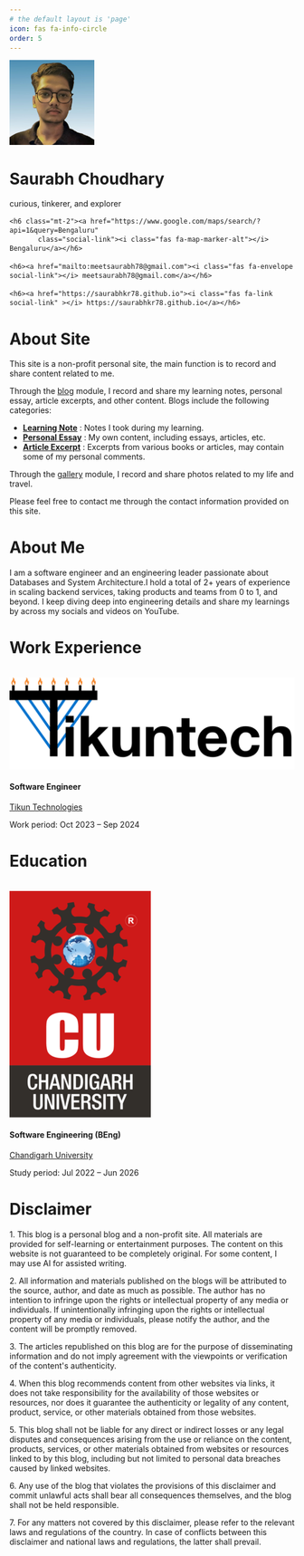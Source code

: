 ```yaml
---
# the default layout is 'page'
icon: fas fa-info-circle
order: 5
---
```


<div class="specialCard text-center" id="profile-card">
  <div class="d-flex flex-column align-items-center">
    <a href="/">
      <img src="/assets/img/profile-pic.jpg" class="profile-img rounded-circle" alt="Saurabh Choudhary" style="width: 150px; height: 150px; object-fit: cover;" />
    </a>
  <h1 class="profile-name mt-3">Saurabh Choudhary</h1>
  <p class="profile-bio">curious, tinkerer, and explorer</p>
    
    <h6 class="mt-2"><a href="https://www.google.com/maps/search/?api=1&query=Bengaluru"
           class="social-link"><i class="fas fa-map-marker-alt"></i> Bengaluru</a></h6>
     
    <h6><a href="mailto:meetsaurabh78@gmail.com"><i class="fas fa-envelope social-link"></i> meetsaurabh78@gmail.com</a></h6>
     
    <h6><a href="https://saurabhkr78.github.io"><i class="fas fa-link social-link" ></i> https://saurabhkr78.github.io</a></h6>
  </div>
</div>


<div class="specialCard">
  <h1 class="specialCard-title">About Site</h1>
  <p>This site is a non-profit personal site, the main function is to record and share content related to me.</p>
  <p>Through the <a href="/">blog</a> module, I record and share my learning notes, personal essay, article excerpts, and other content. Blogs include the following categories:</p>

  <ul>
    <li>
      <a href="/categories/learning-note/"><strong>Learning Note</strong></a> : Notes I took during my learning.</li>
    <li>
      <a href="/categories/personal-essay/"><strong>Personal Essay</strong></a> : My own content, including essays, articles, etc.
    </li>
    <li>
      <a href="/categories/article-excerpt/"><strong>Article Excerpt</strong></a> : Excerpts from various books or articles, may contain some of my personal comments.
    </li>
  </ul>

  <p>Through the <a href="/gallery/">gallery</a> module, I record and share photos related to my life and travel.</p>
  <p>Please feel free to contact me through the contact information provided on this site.</p>
</div>


<div class="specialCard">
  <h1 class="specialCard-title">About Me</h1>
  <p>I am a software engineer and an engineering leader passionate about Databases and System Architecture.I hold a total of 2+ years of experience in scaling backend services, taking products and teams from 0 to 1, and beyond.
  I keep diving deep into engineering details and share my learnings by across my socials and videos on YouTube.</p>
</div>


<div class="specialCard">
  <h1 class="specialCard-title">Work Experience</h1>
  <br />
   
  <div class="row aboutRow">
    <div class="col-sm-2 d-flex align-items-center">
      <img src="/assets/img/tikun-logo.png" class="company-logo"
           style="object-fit: contain; max-width: 100%; height: auto;" alt="Tikun Technologies Logo" />
    </div>
    <div class="col-sm-9">
      <h4 class="experience-title">Software Engineer</h4>
      <p><a href="#">Tikun Technologies</a></p>
      <p class="experience-desc">Work period: Oct 2023 – Sep 2024</p>
    </div>
  </div>
</div>

 
<div class="specialCard">
  <h1 class="specialCard-title">Education</h1>
  <br />
   
  <div class="row aboutRow">
    <div class="col-sm-2 d-flex align-items-center">
      <img src="/assets/img/chandigarh-logo.png" class="company-logo"
           style="object-fit: contain; max-width: 100%; height: auto;" alt="Chandigarh University Logo" />
    </div>
    <div class="col-sm-9">
      <h4 class="experience-title">Software Engineering (BEng)</h4>
      <p><a href="#">Chandigarh University</a></p>
      <p class="experience-desc">Study period: Jul 2022 – Jun 2026</p>
    </div>
  </div>
</div>


<div class="specialCard">
  <h1 class="specialCard-title">Disclaimer</h1>
  <p>1. This blog is a personal blog and a non-profit site. All materials are provided for self-learning or entertainment purposes. The content on this website is not guaranteed to be completely original. For some content, I may use AI for assisted writing.</p>
  <p>2. All information and materials published on the blogs will be attributed to the source, author, and date as much as possible. The author has no intention to infringe upon the rights or intellectual property of any media or individuals. If unintentionally infringing upon the rights or intellectual property of any media or individuals, please notify the author, and the content will be promptly removed.</p>
  <p>3. The articles republished on this blog are for the purpose of disseminating information and do not imply agreement with the viewpoints or verification of the content's authenticity.</p>
  <p>4. When this blog recommends content from other websites via links, it does not take responsibility for the availability of those websites or resources, nor does it guarantee the authenticity or legality of any content, product, service, or other materials obtained from those websites.</p>
  <p>5. This blog shall not be liable for any direct or indirect losses or any legal disputes and consequences arising from the use or reliance on the content, products, services, or other materials obtained from websites or resources linked to by this blog, including but not limited to personal data breaches caused by linked websites.</p>
  <p>6. Any use of the blog that violates the provisions of this disclaimer and commit unlawful acts shall bear all consequences themselves, and the blog shall not be held responsible.</p>
  <p>7. For any matters not covered by this disclaimer, please refer to the relevant laws and regulations of the country. In case of conflicts between this disclaimer and national laws and regulations, the latter shall prevail.</p>

</div>
